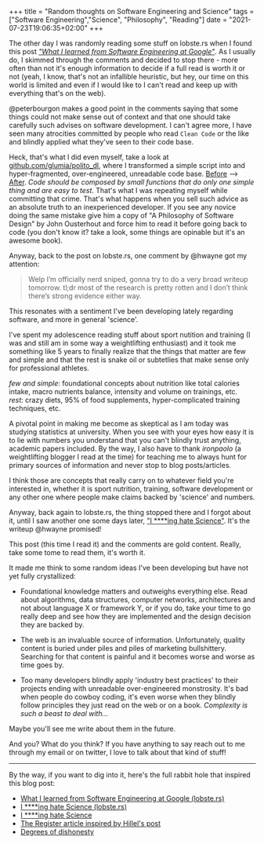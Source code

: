 +++
title = "Random thoughts on Software Engineering and Science"
tags = ["Software Engineering","Science", "Philosophy", "Reading"]
date = "2021-07-23T19:06:35+02:00"
+++

The other day I was randomly reading some stuff on lobste.rs when I found this post [*"What I learned from Software Engineering at Google"*](https://lobste.rs/s/9n7aic/what_i_learned_from_software_engineering). As I usually do, I skimmed through the comments and decided to stop there - more often than not it's enough information to decide if a full read is worth it or not (yeah, I know, that's not an infallible heuristic, but hey, our time on this world is limited and even if I would like to I can't read and keep up with everything that's on the web).

@peterbourgon makes a good point in the comments saying that some things could not make sense out of context and that one should take carefully such advises on software development. I can't agree more, I have seen many atrocities committed by people who read `Clean Code` or the like and blindly applied what they've seen to their code base.

Heck, that's what I did even myself, take a look at [github.com/glumia/polito\_dl](https://github.com/glumia/polito_dl), where I transformed a simple script into and hyper-fragmented, over-engineered, unreadable code base. [Before](https://github.com/glumia/polito_dl/tree/6aafd7f1d7b98a25caeba3a86006d619360af415) --> [After](https://github.com/glumia/polito_dl). *Code should be composed by small functions that do only one simple thing and are easy to test*. That's what I was repeating myself while committing that crime. That's what happens when you sell such advice as an absolute truth to an inexperienced developer. If you see any novice doing the same mistake give him a copy of "A Philosophy of Software Design" by John Ousterhout and force him to read it before going back to code (you don't know it? take a look, some things are opinable but it's an awesome book).

Anyway, back to the post on lobste.rs, one comment by @hwayne got my attention:
> Welp I’m officially nerd sniped, gonna try to do a very broad writeup tomorrow. tl;dr most of the research is pretty rotten and I don’t think there’s strong evidence either way.

This resonates with a sentiment I've been developing lately regarding software, and more in general 'science'.

I've spent my adolescence reading stuff about sport nutition and training (I was and still am in some way a weightlifting enthusiast) and it took me something like 5 years to finally realize that the things that matter are few and simple and that the rest is snake oil or subtetlies that make sense only for professional athletes.

*few and simple*: foundational concepts about nutrition like total calories intake, macro nutrients balance, intensity and volume on trainings, etc.  
*rest*: crazy diets, 95% of food supplements, hyper-complicated training techniques, etc.

A pivotal point in making me become as skeptical as I am today was studying statistics at university. When you see with your eyes how easy it is to lie with numbers you understand that you can't blindly trust anything, academic papers included. By the way, I also have to thank *ironpaolo* (a weightlifting blogger I read at the time) for teaching me to always hunt for primary sources of information and never stop to blog posts/articles.

I think those are concepts that really carry on to whatever field you're interested in, whether it is sport nutrition, training, software development or any other one where people make claims backed by 'science' and numbers.

Anyway, back again to lobste.rs, the thing stopped there and I forgot about it, until I saw another one some days later, ["I \*\*\*\*ing hate Science"](https://lobste.rs/s/v4unx3/i_ing_hate_science). It's the writeup @hwayne promised!

This post (this time I read it) and the comments are gold content. Really, take some tome to read them, it's worth it.

It made me think to some random ideas I've been developing but have not yet fully crystallized:
- Foundational knowledge matters and outweighs everything else. Read about algorithms, data structures, computer networks, architectures and not about language X or framework Y, or if you do, take your time to go really deep and see how they are implemented and the design decision they are backed by.

- The web is an invaluable source of information. Unfortunately, quality content is buried under piles and piles of marketing bullshittery. Searching for that content is painful and it becomes worse and worse as time goes by.

- Too many developers blindly apply 'industry best practices' to their projects ending with unreadable over-engineered monstrosity. It's bad when people do cowboy coding, it's even worse when they blindly follow principles they just read on the web or on a book. *Complexity is such a beast to deal with…*

Maybe you'll see me write about them in the future.

And you? What do you think? If you have anything to say reach out to me through
my email or on twitter, I love to talk about that kind of stuff!

---

By the way, if you want to dig into it, here's the full rabbit hole that inspired this blog post:
- [What I learned from Software Engineering at Google (lobste.rs)](https://lobste.rs/s/9n7aic/what_i_learned_from_software_engineering)
- [I \*\*\*\*ing hate Science (lobste.rs)](https://lobste.rs/s/v4unx3/i_ing_hate_science)
- [I \*\*\*\*ing hate Science](https://buttondown.email/hillelwayne/archive/i-ing-hate-science/)
- [The Register article inspired by Hillel's post](https://www.theregister.com/AMP/2021/07/22/bugs_expense_bs)
- [Degrees of dishonesty](https://gist.github.com/Morendil/258a523726f187334168f11fc8331569)

